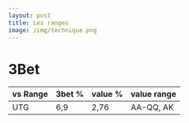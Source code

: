 ```yaml
---
layout: post
title: Les ranges
image: /img/technique.png
---
```


# 3Bet

|vs Range|3bet %|value %|value range|
|-|-|-|-|
|UTG|6,9|2,76|AA-QQ, AK

<!--stackedit_data:
eyJoaXN0b3J5IjpbMTkxMzI3MjY4NiwxMzE1OTEzMzksNzMwOT
k4MTE2XX0=
-->